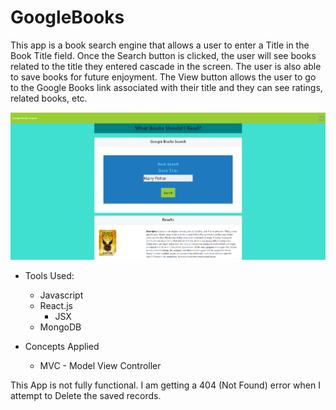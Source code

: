 # GoogleBooks

This app is a book search engine that allows a user to enter a Title in the Book Title field. Once the Search button is clicked, the user will see books related to the title they entered cascade in the screen. The user is also able to save books for future enjoyment. The View button allows the user to go to the Google Books link associated with their title and they can see ratings, related books, etc.


![React Google Books App](/img/GoogleBooks.PNG)

* Tools Used:
    * Javascript
    * React.js
        * JSX
    * MongoDB

* Concepts Applied
    * MVC - Model View Controller


This App is not fully functional. I am getting a 404 (Not Found) error when I attempt to Delete the saved records.